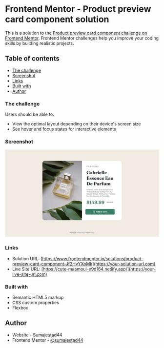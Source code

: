 # Frontend Mentor - Product preview card component solution

This is a solution to the [Product preview card component challenge on Frontend Mentor](https://www.frontendmentor.io/challenges/product-preview-card-component-GO7UmttRfa). Frontend Mentor challenges help you improve your coding skills by building realistic projects. 

## Table of contents

  - [The challenge](#the-challenge)
  - [Screenshot](#screenshot)
  - [Links](#links)
  - [Built with](#built-with)
  - [Author](#author)


### The challenge

Users should be able to:

- View the optimal layout depending on their device's screen size
- See hover and focus states for interactive elements

### Screenshot

![](./screenshot.jpg)



### Links

- Solution URL: [https://www.frontendmentor.io/solutions/product-preview-card-component-Jf2HvYXoMk](https://your-solution-url.com)
- Live Site URL: [https://cute-maamoul-e9d164.netlify.app/](https://your-live-site-url.com)



### Built with

- Semantic HTML5 markup
- CSS custom properties
- Flexbox



## Author

- Website - [Sumajestad44](https://github.com/sumajestad44)
- Frontend Mentor - [@sumajestad44](https://www.frontendmentor.io/profile/sumajestad44)


